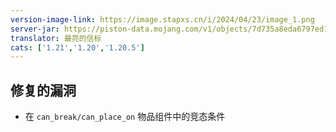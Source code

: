 ```yaml
---
version-image-link: https://image.stapxs.cn/i/2024/04/23/image_1.png
server-jar: https://piston-data.mojang.com/v1/objects/7d735a8eda6797ed196141b76e96b46546bde091/server.jar
translator: 最亮的信标
cats: ['1.21','1.20','1.20.5']
---
```

## 修复的漏洞
* 在 `can_break/can_place_on` 物品组件中的竞态条件